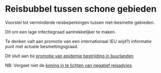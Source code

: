 # Reisbubbel tussen schone gebieden

Voorstel tot verminderde reisbeperkingen tussen niet-besmette gebieden.

Dit om een lage infectiegraad aantrekkelijker te maken.

Te denken valt aan promotie van een internationaal (EU wijd?) informatie punt met actuele besmettingsgraad.

Dit sluit aan bij [promotie van epidemie bestrijding in buurlanden](promotie-van-epidemie-bestrijding-in-buurlanden.md)

NB: Vergeet niet de [koning in te lichten van negatief reisadvies](https://nos.nl/artikel/2352625-koning-breekt-vakantie-naar-griekenland-af-na-ophef-rutte-wist-van-reis.html).